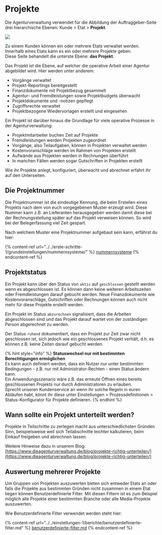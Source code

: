 # Projekte

Die Agenturverwaltung verwendet für die Abbildung der Auftraggeber-Seite drei hierarchische Ebenen: Kunde > Etat > **Projekt**.&#x20;

![](../../.gitbook/assets/1.png)

Zu einem Kunden können ein oder mehrere Etats verwaltet werden. \
Innerhalb eines Etats kann es ein oder mehrere Projekte geben.\
Diese Seite behandelt die unterste Ebene: **das Projekt**.

Das Projekt ist die Ebene, auf welcher die operative Arbeit einer Agentur abgebildet wird. Hier werden unter anderem:

* Vorgänge verwaltet
* Projekt-Reportings bereitgestellt
* Finanzdokumente mit Projektbezug gesammelt
* Agentur- und Fremdleistungen sowie Projektbudgets überwacht
* Projektdokumente und -notizen gepflegt
* Zugriffsrechte verwaltet
* Projektbezogene Wiedervorlagen erstellt und eingesehen

Ein Projekt ist darüber hinaus die Grundlage für viele operative Prozesse in der Agenturverwaltung:

* Projektmitarbeiter buchen Zeit auf Projekte
* Fremdleistungen werden Projekten zugeordnet&#x20;
* Vorgänge, also Teilaufgaben, können in Projekten verwaltet werden
* Kostenvoranschläge werden im Rahmen von Projekten erstellt
* Aufwände aus Projekten werden in Rechnungen überführt
* In manchen Fällen werden sogar Gutschriften in Projekten erstellt

Wie ihr Projekte anlegt, konfiguriert, überwacht und abrechnet erfahrt ihr auf den Unterseiten.

## Die Projektnummer

Die Projektnummer ist die eindeutige Kennung, die beim Erstellen eines Projekts nach dem von euch vorgegebenen Muster erzeugt wird. Diese Nummer kann z.B. an Lieferanten herausgegeben werden damit diese bei der Rechnungsstellung später auf das Projekt verweisen können. So wird bei der Belegerfassung viel Zeit gespart.

Nach welchem Muster eine Projektnummer aufgebaut sein kann, erfährst du hier:

{% content-ref url="../../erste-schritte-1/grundeinstellungen/nummernsysteme/" %}
[nummernsysteme](../../erste-schritte-1/grundeinstellungen/nummernsysteme/)
{% endcontent-ref %}

## Projektstatus

Ein Projekt kann über den Status von `aktiv` auf `geschlossen` gestellt werden wenn es abgeschlossen ist. Es können dann keine weiteren Arbeitszeiten oder Fremdleistungen darauf gebucht werden. Neue Finanzdokumente wie Kostenvoranschläge, Gutschriften oder Rechnungen können auch nicht mehr für diese Projekte erstellt werden.

Ein Projekt im Status `abzurechnen` signalisiert, dass die Arbeiten abgeschlossen sind und das Projekt darauf wartet von der zuständigen Person abgerechnet zu werden.

Der Status `ruhend` dokumentiert, dass ein Projekt zur Zeit zwar nicht geschlossen ist, sich jedoch wie ein geschlossenes Projekt verhält, d.h. es können z.B. keine Zeiten darauf gebucht werden.

{% hint style="info" %}
**Statuswechsel nur mit bestimmten Berechtigungen ermöglichen**\
Es kann auch definiert werden, dass ein Nutzer nur unter bestimmten Bedingungen - z.B. nur mit Administrator-Rechten -  einen Status ändern kann. \
Ein Anwendungsszenario wäre z.B. das erneute Öffnen eines bereits geschlossenen Projekts nur durch Administratoren zu erlauben.\
Sprecht unseren Kundenservice an wenn ihr solche Regeln in euren Abläufen habt, könnt ihr diese unter Einstellungen > Prozessdefinitionen > Status-Konfigurator für Projekte definieren.
{% endhint %}

## Wann sollte ein Projekt unterteilt werden?

Projekte in Teilschritte zu zerlegen macht aus unterschiedlichsten Gründen Sinn, beispielsweise weil sich Teilabschnitte leichter kalkulieren, beim Einkauf freigeben und abrechnen lassen.

Weitere Hinweise dazu in unserem Blog:\
[https://www.dieagenturverwaltung.de/blog/projekte-richtig-unterteilen/](https://www.dieagenturverwaltung.de/blog/projekte-richtig-unterteilen/)

## Auswertung mehrerer Projekte

Um Gruppen von Projekten auszuwerten bieten sich entweder Etats an oder falls die Projekte aus bestimmten Gründen nicht zusammen in einem Etat liegen können Benutzerdefinierte Filter. Mit diesen Filtern ist es zum Beispiel möglich alle Projekte einer bestimmten Branche oder alle Media-Projekte auszuwerten.

Wie Benutzerdefinierte Filter verwendet werden steht hier:

{% content-ref url="../../einstellungen-1/berichte/benutzerdefinierte-filter.md" %}
[benutzerdefinierte-filter.md](../../einstellungen-1/berichte/benutzerdefinierte-filter.md)
{% endcontent-ref %}

